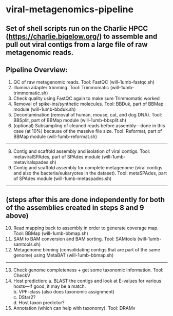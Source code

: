 # viral-metagenomics-pipeline
Set of shell scripts run on the Charlie HPCC (https://charlie.bigelow.org/) to assemble and pull out viral contigs from a large file of raw metagenomic reads.
------
Pipeline Overview:
------
1. QC of raw metagenomic reads. Tool: FastQC (will-1umb-fastqc.sh)
2. Illumina adapter trimming. Tool: Trimmomatic (will-1umb-trimmomatic.sh)
3. Check quality using FastQC again to make sure Trimmomatic worked
4. Removal of spike-ins/synthetic molecules. Tool: BBDuk, part of BBMap module (will-1umb-bbduk.sh)
5. Decontamination (removal of human, mouse, cat, and dog DNA). Tool: BBSplit, part of BBMap module (will-1umb-bbsplit.sh)
6. (optional) Subsampling of cleaned reads before assembly––done in this case (at 10%) because of the massive file size. Tool: Reformat, part of BBMap module (will-1umb-reformat.sh)
----
8. Contig and scaffold assembly and isolation of viral contigs. Tool: metaviralSPAdes, part of SPAdes module (will-1umb-metaviralspades.sh)
9. Contig and scaffold assembly for complete metagenome (viral contigs and also the bacteria/eukaryotes in the dataset). Tool: metaSPAdes, part of SPAdes module (will-1umb-metaspades.sh)
-------
(steps after this are done independently for both of the assemblies created in steps 8 and 9 above)
------
10. Read mapping back to assembly in order to generate coverage map. Tool: BBMap (will-1umb-bbmap.sh)
11. SAM to BAM conversion and BAM sorting. Tool: SAMtools (will-1umb-samtools.sh)
12. Metagenome binning (consolidating contigs that are part of the same genome) using MetaBAT (will-1umb-bbmap.sh)
-----
13. Check genome completeness + get some taxonomic information. Tool: CheckV
14. Host prediction:
      a. BLAST the contigs and look at E-values for various hosts––if good, it may be a match.  
      b. VPF-class (also does taxonomic assignment)   
      c. DStar2?  
      d. Host taxon predictor?      
15. Annotation (which can help with taxonomy). Tool: DRAMv


